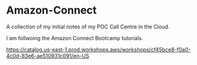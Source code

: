 # Amazon-Connect

A collection of my initial notes of my POC Call Centre in the Cloud.

I am follwoing the Amazon Connect Bootcamp tutorials.

https://catalog.us-east-1.prod.workshops.aws/workshops/cf45bce8-f0a0-4c0d-83e6-ae510931c091/en-US

